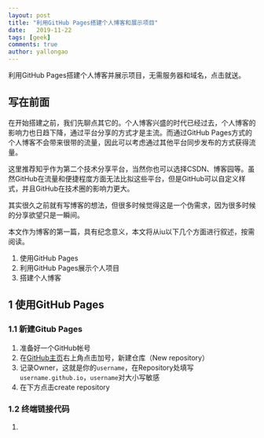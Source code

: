 ```yaml
---
layout: post
title: "利用GitHub Pages搭建个人博客和展示项目"
date:   2019-11-22
tags: [geek]
comments: true
author: yallongao
---
```


利用GitHub Pages搭建个人博客并展示项目，无需服务器和域名，点击就送。

## 写在前面

在开始搭建之前，我们先聊点其它的。个人博客兴盛的时代已经过去，个人博客的影响力也日趋下降，通过平台分享的方式才是主流。而通过GitHub Pages方式的个人博客不会带来很带的流量，因此可以考虑通过其他平台同步发布的方式获得流量。

这里推荐知乎作为第二个技术分享平台，当然你也可以选择CSDN、博客园等。虽然GitHub在流量和便捷程度方面无法比拟这些平台，但是GitHub可以自定义样式，并且GitHub在技术圈的影响力更大。

其实很久之前就有写博客的想法，但很多时候觉得这是一个伪需求，因为很多时候的分享欲望只是一瞬间。

本文作为博客的第一篇，具有纪念意义，本文将从iu以下几个方面进行叙述，按需阅读。

1. 使用GitHub Pages
2. 利用GitHub Pages展示个人项目
3. 搭建个人博客

## 1 使用GitHub Pages

### 1.1 新建Gitub Pages

1. 准备好一个GitHub帐号
2. 在[GitHub主页](https://github.com/)右上角点击加号，新建仓库（New repository）
3. 记录Owner，这就是你的`username`，在Repository处填写`username.github.io`，`username`对大小写敏感
4. 在下方点击create repository

### 1.2 终端链接代码

1. 

